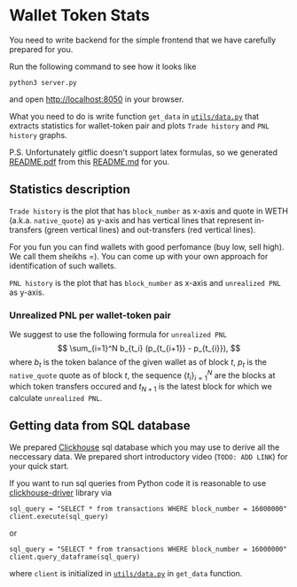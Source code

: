 # Wallet Token Stats

You need to write backend for the simple frontend that we have carefully prepared for you.

Run the following command to see how it looks like
```
python3 server.py
```
and open [http://localhost:8050](http://localhost:8050) in your browser.

What you need to do is write function `get_data` in [`utils/data.py`](/utils/data.py) that extracts statistics for wallet-token 
pair and plots `Trade history` and `PNL history` graphs. 
 
P.S. Unfortunately gitflic doesn't support latex formulas, so we generated [README.pdf](/README.pdf) from this [README.md](/README.md) for you.

## Statistics description

`Trade history` is the plot that has `block_number` as x-axis and quote in WETH (a.k.a. `native_quote`) as y-axis
and has vertical lines that represent in-transfers (green vertical lines) and out-transfers (red vertical lines).

For you fun you can find wallets with good perfomance (buy low, sell high). We call them sheikhs =). You can come up 
with your own approach for identification of such wallets.

`PNL history` is the plot that has `block_number` as x-axis and `unrealized PNL` as y-axis.

### Unrealized PNL per wallet-token pair

We suggest to use the following formula for `unrealized PNL`
$$
    \sum_{i=1}^N b_{t_i} (p_{t_{i+1}} - p_{t_{i}}), 
$$
where $b_t$ is the token balance of the given wallet as of block $t$, $p_t$ is the `native_quote` quote as of block $t$, 
the sequence $\left\{t_i\right\}_{i=1}^N$ are the blocks at which token transfers occured and $t_{N+1}$ is the latest block 
for which we calculate `unrealized PNL`.


## Getting data from SQL database

We prepared [Clickhouse](https://clickhouse.com/) sql database which you may use to derive all the neccessary data. 
We prepared short introductory video (`TODO: ADD LINK`) for your quick start. 

If you want to run sql queries from Python code it is reasonable to use [clickhouse-driver](https://clickhouse-driver.readthedocs.io/en/latest/) 
library via
```
sql_query = "SELECT * from transactions WHERE block_number = 16000000"
client.execute(sql_query)
```
or
```
sql_query = "SELECT * from transactions WHERE block_number = 16000000"
client.query_dataframe(sql_query)
```
where `client` is initialized in [`utils/data.py`](/utils/data.py) in `get_data` function.